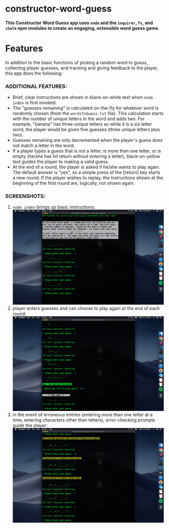 # constructor-word-guess

**This Constructor Word Guess app uses `node` and the `inquirer`, `fs`, and `chalk` npm modules to create an engaging, extensible word guess game.**

# Features
In addition to the basic functions of picking a random word to guess, collecting player guesses, and tracking and giving feedback to the player, this app does the following:

### ADDITIONAL FEATURES:
* Brief, clear instructions are shown in black-on-white text when `node index` is first invoked.
* The "guesses remaining" is calculated on-the-fly for whatever word is randomly chosen (from the `wordsToGuess.txt` file). This calculation starts with the number of *unique* letters in the word and adds two. For example, "banana" has three unique letters so while it is a six letter word, the player would be given five guesses (three unique letters plus two).
* Guesses remaining are only decremented when the player's guess does not match a letter in the word.
* If a player types a guess that is not a letter, is more than one letter, or is empty (he/she has hit return without entering a letter), black-on-yellow text guides the player to making a valid guess.
* At the end of a round, the player is asked if he/she wants to play again. The default answer is "yes", so a simple press of the [return] key starts a new round. If the player wishes to replay, the instructions shown at the beginning of the first round are, logically, not shown again.

### SCREENSHOTS:
1. `node index` brings up basic instructions:
![basic instructions](screenshots/1.constructor-word-guess.png)
2. player enters guesses and can choose to play again at the end of each round:
![entering guesses, play again](screenshots/2.entering-guesses-and-play-again.png)
3. in the event of erroneous entries (entering more than one letter at a time, entering characters other than letters), error-checking prompts guide the player:
![error checking](screenshots/3.error-checking.png)
